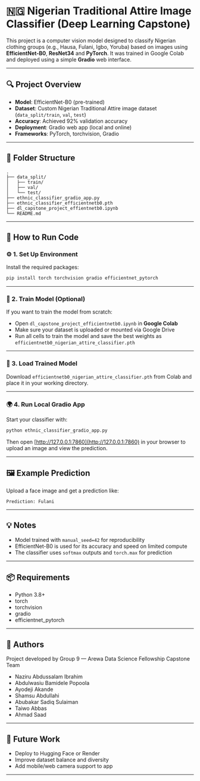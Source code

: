 
# 🇳🇬 Nigerian Traditional Attire Image Classifier (Deep Learning Capstone)

This project is a computer vision model designed to classify Nigerian clothing groups (e.g., Hausa, Fulani, Igbo, Yoruba) based on images using **EfficientNet-B0**, **ResNet34** and **PyTorch**. It was trained in Google Colab and deployed using a simple **Gradio** web interface.

---

## 🔍 Project Overview

- **Model**: EfficientNet-B0 (pre-trained)
- **Dataset**: Custom Nigerian Traditional Attire image dataset (`data_split/train`, `val`, `test`)
- **Accuracy**: Achieved 92% validation accuracy
- **Deployment**: Gradio web app (local and online)
- **Frameworks**: PyTorch, torchvision, Gradio

---

## 📁 Folder Structure

```
.
├── data_split/
│   ├── train/
│   ├── val/
│   └── test/
├── ethnic_classifier_gradio_app.py
├── ethnic_classifier_efficientnetb0.pth
├── dl_capstone_project_effientnetb0.ipynb
└── README.md
```

---

## 🚀 How to Run Code

### ⚙️ 1. Set Up Environment

Install the required packages:

```bash
pip install torch torchvision gradio efficientnet_pytorch
```

---

### 🧠 2. Train Model (Optional)

If you want to train the model from scratch:

- Open `dl_capstone_project_efficientnetb0.ipynb` in **Google Colab**
- Make sure your dataset is uploaded or mounted via Google Drive
- Run all cells to train the model and save the best weights as `efficientnetb0_nigerian_attire_classifier.pth`

---

### 💾 3. Load Trained Model

Download `efficientnetb0_nigerian_attire_classifier.pth` from Colab and place it in your working directory.

---

### 🌍 4. Run Local Gradio App

Start your classifier with:

```bash
python ethnic_classifier_gradio_app.py
```

Then open [http://127.0.0.1:7860](http://127.0.0.1:7860) in your browser to upload an image and view the prediction.

---

## 🖼️ Example Prediction

Upload a face image and get a prediction like:

```
Prediction: Fulani
```

---

## 💡 Notes

- Model trained with `manual_seed=42` for reproducibility
- EfficientNet-B0 is used for its accuracy and speed on limited compute
- The classifier uses `softmax` outputs and `torch.max` for prediction

---

## 📦 Requirements

- Python 3.8+
- torch
- torchvision
- gradio
- efficientnet_pytorch

---

## 🤝 Authors

Project developed by Group 9 — Arewa Data Science Fellowship Capstone Team  
- Naziru Abdussalam Ibrahim
- Abdulwasiu Bamidele Popoola
- Ayodeji Akande
- Shamsu Abdullahi
- Abubakar Sadiq Sulaiman
- Taiwo Abbas
- Ahmad Saad 

---

## 🏁 Future Work

- Deploy to Hugging Face or Render
- Improve dataset balance and diversity
- Add mobile/web camera support to app

---
